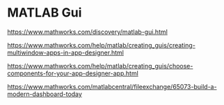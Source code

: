 # MATLAB Gui


https://www.mathworks.com/discovery/matlab-gui.html

https://www.mathworks.com/help/matlab/creating_guis/creating-multiwindow-apps-in-app-designer.html

https://www.mathworks.com/help/matlab/creating_guis/choose-components-for-your-app-designer-app.html



https://www.mathworks.com/matlabcentral/fileexchange/65073-build-a-modern-dashboard-today


